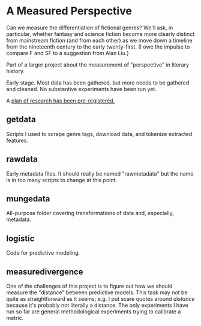 A Measured Perspective
=========================

Can we measure the differentiation of fictional genres? We'll ask, in particular, whether fantasy and science fiction become more clearly distinct from mainstream fiction (and from each other) as we move down a timeline from the nineteenth century to the early twenty-first. (I owe the impulse to compare F and SF to a suggestion from Alan Liu.)

Part of a larger project about the measurement of "perspective" in literary history.

Early stage. Most data has been gathered, but more needs to be gathered and cleaned. No substantive experiments have been run yet.

A [plan of research has been pre-registered.](https://osf.io/5b72w/register/5771ca429ad5a1020de2872e)

getdata
-------

Scripts I used to scrape genre tags, download data, and tokenize extracted features.

rawdata
-------

Early metadata files. It should really be named "rawmetadata" but the name is in too many scripts to change at this point.

mungedata
---------

All-purpose folder covering transformations of data and, especially, metadata.

logistic
--------

Code for predictive modeling.

measuredivergence
-----------------

One of the challenges of this project is to figure out how we should measure the "distance" between predictive models. This task may not be quite as straightforward as it seems; e.g. I put scare quotes around *distance* because it's probably not literally a distance. The only experiments I have run so far are general methodological experiments trying to calibrate a metric.